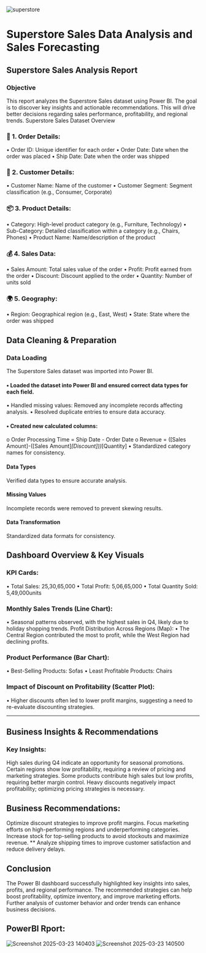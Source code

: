 ![superstore](https://github.com/user-attachments/assets/256229f4-3c0c-4eb1-9043-da449cfe3665)

# Superstore Sales Data Analysis and Sales Forecasting
## Superstore Sales Analysis Report
### Objective
This report analyzes the Superstore Sales dataset using Power BI. The goal is to discover key insights and actionable recommendations. This will drive better decisions regarding sales performance, profitability, and regional trends.
Superstore Sales Dataset Overview
### 🛒 1. Order Details:
•	Order ID: Unique identifier for each order
•	Order Date: Date when the order was placed
•	Ship Date: Date when the order was shipped
### 👥 2. Customer Details:
•	Customer Name: Name of the customer
•	Customer Segment: Segment classification (e.g., Consumer, Corporate)
### 📦 3. Product Details:
•	Category: High-level product category (e.g., Furniture, Technology)
•	Sub-Category: Detailed classification within a category (e.g., Chairs, Phones)
•	Product Name: Name/description of the product
### 💰 4. Sales Data:
•	Sales Amount: Total sales value of the order
•	Profit: Profit earned from the order
•	Discount: Discount applied to the order
•	Quantity: Number of units sold
### 🌍 5. Geography:
•	Region: Geographical region (e.g., East, West)
•	State: State where the order was shipped


## Data Cleaning & Preparation

### Data Loading
The Superstore Sales dataset was imported into Power BI.
#### •	Loaded the dataset into Power BI and ensured correct data types for each field.
•	Handled missing values: Removed any incomplete records affecting analysis.
•	Resolved duplicate entries to ensure data accuracy.
#### •	Created new calculated columns:
o	Order Processing Time = Ship Date - Order Date
o	Revenue = ([Sales Amount]-([Sales Amount]*[Discount]))*[Quantity]
•	Standardized category names for consistency.
#### Data Types
Verified data types to ensure accurate analysis.
#### Missing Values
Incomplete records were removed to prevent skewing results.
#### Data Transformation
Standardized data formats for consistency.

## Dashboard Overview & Key Visuals

 ### KPI Cards:
•	Total Sales: 25,30,65,000
•	Total Profit: 5,06,65,000
•	Total Quantity Sold: 5,49,000units

 ### Monthly Sales Trends (Line Chart):
•	Seasonal patterns observed, with the highest sales in Q4, likely due to holiday shopping trends.
 Profit Distribution Across Regions (Map):
•	The Central Region contributed the most to profit, while the West Region had declining profits.

 ### Product Performance (Bar Chart):
•	Best-Selling Products: Sofas
•	Least Profitable Products: Chairs

 ### Impact of Discount on Profitability (Scatter Plot):
•	Higher discounts often led to lower profit margins, suggesting a need to re-evaluate discounting strategies.
________________________________________
## Business Insights & Recommendations

### Key Insights:
High sales during Q4 indicate an opportunity for seasonal promotions. Certain regions show low profitability, requiring a review of pricing and marketing strategies. Some products contribute high sales but low profits, requiring better margin control. Heavy discounts negatively impact profitability; optimizing pricing strategies is necessary.

## Business Recommendations:
Optimize discount strategies to improve profit margins. Focus marketing efforts on high-performing regions and underperforming categories. Increase stock for top-selling products to avoid stockouts and maximize revenue. ** Analyze shipping times to improve customer satisfaction and reduce delivery delays.

## Conclusion
The Power BI dashboard successfully highlighted key insights into sales, profits, and regional performance. The recommended strategies can help boost profitability, optimize inventory, and improve marketing efforts. Further analysis of customer behavior and order trends can enhance business decisions.


## PowerBI Rport:
![Screenshot 2025-03-23 140403](https://github.com/user-attachments/assets/5de805a5-abc0-40d7-adca-90ab531e13cc)
![Screenshot 2025-03-23 140500](https://github.com/user-attachments/assets/d0f224f4-2438-41d7-8ee2-5a5578e453d9)
















